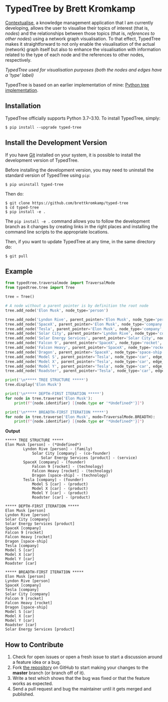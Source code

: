 # TypedTree by Brett Kromkamp

[Contextualise](https://contextualise.dev/), a knowledge management application that I am currently developing, allows the user to visualise their topics of interest (that is, *nodes*) and the relationships between those topics (that is, *references to other nodes*) using a network graph visualisation. To that effect, TypedTree makes it straightforward to not only enable the visualisation of the actual (network) graph itself but also to enhance the visualisation with information related to the type of each node and the references to other nodes, respectively.

*TypedTree used for visualisation purposes (both the nodes and edges have a 'type' label)*

TypedTree is based on an earlier implementation of mine: [Python tree implementation](https://github.com/caesar0301/treelib).

## Installation

TypedTree officially supports Python 3.7–3.10. To install TypedTree, simply:

    $ pip install --upgrade typed-tree


## Install the Development Version

If you have [Git](https://git-scm.com/) installed on your system, it is possible to install the development version of TypedTree.

Before installing the development version, you may need to uninstall the standard version of TypedTree using ``pip``:

    $ pip uninstall typed-tree

Then do:

    $ git clone https://github.com/brettkromkamp/typed-tree
    $ cd typed-tree
    $ pip install -e .

The ``pip install -e .`` command allows you to follow the development branch as it changes by creating links in the right places and installing the command line scripts to the appropriate locations.

Then, if you want to update TypedTree at any time, in the same directory do:

    $ git pull

## Example
```python
from typedtree.traversalmode import TraversalMode
from typedtree.tree import Tree

tree = Tree()

# A node without a parent pointer is by definition the root node
tree.add_node('Elon Musk', node_type='person')

tree.add_node('Lyndon Rive', parent_pointer='Elon Musk', node_type='person', edge_type='family')
tree.add_node('SpaceX', parent_pointer='Elon Musk', node_type='company', edge_type='founder')
tree.add_node('Tesla', parent_pointer='Elon Musk', node_type='company', edge_type='founder')
tree.add_node('Solar City', parent_pointer='Lyndon Rive', node_type='company', edge_type='co-founder')
tree.add_node('Solar Energy Services', parent_pointer='Solar City', node_type='product', edge_type='service')
tree.add_node('Falcon 9', parent_pointer='SpaceX', node_type='rocket', edge_type='technology')
tree.add_node('Falcon Heavy', parent_pointer='SpaceX', node_type='rocket', edge_type='technology')
tree.add_node('Dragon', parent_pointer='SpaceX', node_type='space-ship', edge_type='technology')
tree.add_node('Model S', parent_pointer='Tesla', node_type='car', edge_type='product')
tree.add_node('Model X', parent_pointer='Tesla', node_type='car', edge_type='product')
tree.add_node('Model Y', parent_pointer='Tesla', node_type='car', edge_type='product')
tree.add_node('Roadster', parent_pointer='Tesla', node_type='car', edge_type='product')

print('\n***** TREE STRUCTURE *****')
tree.display('Elon Musk')

print('\n***** DEPTH-FIRST ITERATION *****')
for node in tree.traverse('Elon Musk'):
    print(f"{node.identifier} [{node.type or '*Undefined*'}]")

print('\n***** BREADTH-FIRST ITERATION *****')
for node in tree.traverse('Elon Musk', mode=TraversalMode.BREADTH):
    print(f"{node.identifier} [{node.type or '*Undefined*'}]")
```

**Output**

```
***** TREE STRUCTURE *****
Elon Musk [person] - (*Undefined*)
        Lyndon Rive [person] - (family)
            Solar City [company] - (co-founder)
                Solar Energy Services [product] - (service)
        SpaceX [company] - (founder)
            Falcon 9 [rocket] - (technology)
            Falcon Heavy [rocket] - (technology)
            Dragon [space-ship] - (technology)
        Tesla [company] - (founder)
            Model S [car] - (product)
            Model X [car] - (product)
            Model Y [car] - (product)
            Roadster [car] - (product)

***** DEPTH-FIRST ITERATION *****
Elon Musk [person]
Lyndon Rive [person]
Solar City [company]
Solar Energy Services [product]
SpaceX [company]
Falcon 9 [rocket]
Falcon Heavy [rocket]
Dragon [space-ship]
Tesla [company]
Model S [car]
Model X [car]
Model Y [car]
Roadster [car]

***** BREADTH-FIRST ITERATION *****
Elon Musk [person]
Lyndon Rive [person]
SpaceX [company]
Tesla [company]
Solar City [company]
Falcon 9 [rocket]
Falcon Heavy [rocket]
Dragon [space-ship]
Model S [car]
Model X [car]
Model Y [car]
Roadster [car]
Solar Energy Services [product]
```

## How to Contribute

1. Check for open issues or open a fresh issue to start a discussion around a feature idea or a bug.
2. Fork [the repository](https://github.com/brettkromkamp/typed-tree) on GitHub to start making your changes to the **master** branch (or branch off of it).
3. Write a test which shows that the bug was fixed or that the feature works as expected.
4. Send a pull request and bug the maintainer until it gets merged and published.